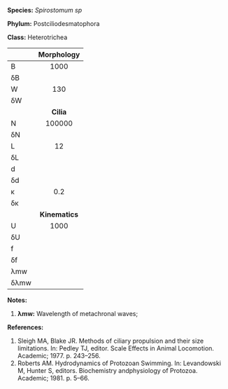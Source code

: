 **Species:** *Spirostomum sp*

**Phylum:** Postciliodesmatophora

**Class:** Heterotrichea

|      | **Morphology** |
| :--- | :------------: |
| B    | 1000 |
| δB   |  |
| W    | 130 |
| δW   |  |
|      | **Cilia** |
| N    | 100000 |
| δN   |  |
| L    | 12 |
| δL   |  |
| d    |  |
| δd   |  |
| κ    | 0.2 |
| δκ   |  |
|      | **Kinematics** |
| U    | 1000 |
| δU   |  |
| f    |  |
| δf   |  |
| λmw  |  |
| δλmw |  |

**Notes:**

1. **λmw:** Wavelength of metachronal waves;

**References:**

1. Sleigh MA, Blake JR. Methods of ciliary propulsion and their size limitations. In: Pedley TJ, editor. Scale Effects in Animal Locomotion. Academic; 1977. p. 243–256.
1. Roberts AM.  Hydrodynamics of Protozoan Swimming.  In:  Levandowski M, Hunter S, editors. Biochemistry andphysiology of Protozoa. Academic; 1981. p. 5–66.
